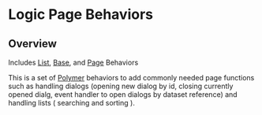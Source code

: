 # Logic Page Behaviors

## Overview

Includes [List](../logical-list-behavior), [Base](../logical-base-behavior), and [Page](../logical-page-behavior) Behaviors

This is a set of [Polymer](../../Polymer/Polymer) behaviors to add commonly needed page functions such as handling dialogs (opening new dialog by id, closing currently opened dialg, event handler to open dialogs by dataset reference) and handling lists ( searching and sorting ).
